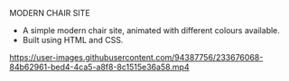 MODERN CHAIR SITE
- A simple modern chair site, animated with different colours available.
- Built using HTML and CSS.


https://user-images.githubusercontent.com/94387756/233676068-84b62961-bed4-4ca5-a8f8-8c1515e36a58.mp4

